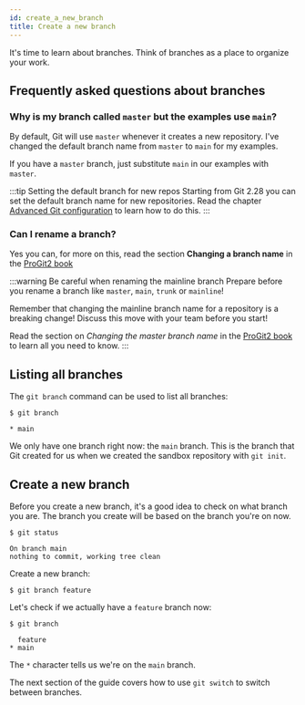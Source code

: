 ```yaml
---
id: create_a_new_branch
title: Create a new branch
---
```


It's time to learn about branches.
Think of branches as a place to organize your work.

## Frequently asked questions about branches

### Why is my branch called `master` but the examples use `main`?

By default, Git will use `master` whenever it creates a new repository.
I've changed the default branch name from `master` to `main` for my examples.

If you have a `master` branch, just substitute `main` in our examples with `master`.

:::tip Setting the default branch for new repos
Starting from Git 2.28 you can set the default branch name for new repositories.
Read the chapter [Advanced Git configuration](advanced_topics/advanced_git_configuration.md) to learn how to do this.
:::

### Can I rename a branch?

Yes you can, for more on this, read the section **Changing a branch name** in the [ProGit2 book](https://git-scm.com/book/en/v2/Git-Branching-Branch-Management)

:::warning Be careful when renaming the mainline branch
Prepare before you rename a branch like `master`, `main`, `trunk` or `mainline`!

Remember that changing the mainline branch name for a repository is a breaking change!
Discuss this move with your team before you start!

Read the section on _Changing the master branch name_ in the [ProGit2 book](https://git-scm.com/book/en/v2/Git-Branching-Branch-Management) to learn all you need to know.
:::

## Listing all branches

The `git branch` command can be used to list all branches:

```git
$ git branch

* main
```

We only have one branch right now: the `main` branch.
This is the branch that Git created for us when we created the sandbox repository with `git init`.

## Create a new branch

Before you create a new branch, it's a good idea to check on what branch you are.
The branch you create will be based on the branch you're on now.

```git
$ git status

On branch main
nothing to commit, working tree clean
```

Create a new branch:

```git
$ git branch feature
```

Let's check if we actually have a `feature` branch now:

```git
$ git branch

  feature
* main
```

The `*` character tells us we're on the `main` branch.

The next section of the guide covers how to use `git switch` to switch between branches.

